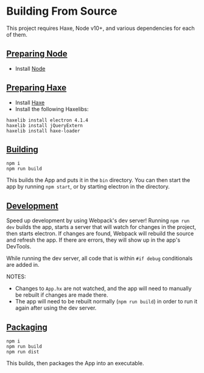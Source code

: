 # Building From Source

This project requires Haxe, Node v10+, and various dependencies for each of them.

## [Preparing Node](#preparing-node)
* Install [Node](https://nodejs.org/)

## [Preparing Haxe](#preparing-haxe)
* Install [Haxe](https://haxe.org/download/)
* Install the following Haxelibs:
```
haxelib install electron 4.1.4
haxelib install jQueryExtern
haxelib install haxe-loader
```

## [Building](#building)
```
npm i
npm run build
```
This builds the App and puts it in the `bin` directory. You can then start the app by running `npm start`, or by starting electron in the directory.

## [Development](#development)
Speed up development by using Webpack's dev server! Running `npm run dev` builds the app, starts a server that will watch for changes in the project, then starts electron. If changes are found, Webpack will rebuild the source and refresh the app. If there are errors, they will show up in the app's DevTools.

While running the dev server, all code that is within `#if debug` conditionals are added in.

NOTES: 
  * Changes to `App.hx` are not watched, and the app will need to manually be rebuilt if changes are made there.
  * The app will need to be rebuilt normally (`npm run build`) in order to run it again after using the dev server.

## [Packaging](#packaging)
```
npm i
npm run build
npm run dist
```
This builds, then packages the App into an executable.